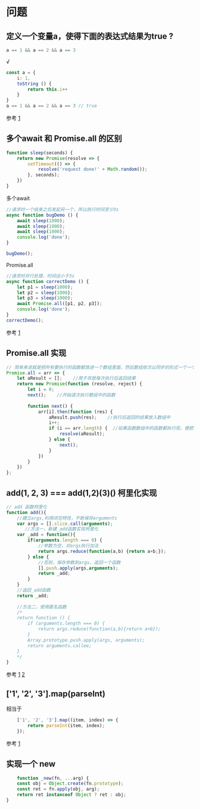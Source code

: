 # 问题

## 定义一个变量a，使得下面的表达式结果为true ?
```js
a == 1 && a == 2 && a == 3
```
√

```js
const a = {
    i: 1,
    toString () {
    	return this.i++
    }
}
a == 1 && a == 2 && a == 3 // true
```
参考
[1](https://juejin.im/post/5bc5c752f265da0a9a399a62)

## 多个await 和 Promise.all 的区别
```js
function sleep(seconds) {
    return new Promise(resolve => {
        setTimeout(() => {
            resolve('request done!' + Math.random());
        }, seconds);
    })
}
```
多个await
```js
//请求时一个结束之后发起另一个，所以执行时间至少3s
async function bugDemo () {
    await sleep(1000);
    await sleep(1000);
    await sleep(1000);
    console.log('done');
}

bugDemo();
```
Promise.all 
```js
//请求时并行处理，时间远小于3s
async function correctDemo () {
    let p1 = sleep(1000);
    let p2 = sleep(1000);
    let p3 = sleep(1000);
    await Promise.all([p1, p2, p3]);
    console.log('done');
}
correctDemo();
```
参考
[1](https://juejin.im/post/59e086fc51882578e310f92d)

## Promise.all 实现
```js
// 简单来说就是把所有要执行的函数都放进一个数组里面，然后数组依次以同步的形式一个一个执行，执行结束后能够接着执行then里面的东西。
Promise.all = arr => {
    let aResult = [];    //用于存放每次执行后返回结果
    return new Promise(function (resolve, reject) {
        let i = 0;
        next();    //开始逐次执行数组中的函数
        
        function next() {
            arr[i].then(function (res) {
                aResult.push(res);    //执行后返回的结果放入数组中
                i++;
                if (i == arr.length) {  //如果函数数组中的函数都执行完，便把结果数组传给then
                    resolve(aResult);
                } else {
                    next();
                }
            })
        }
    })
};
```

## add(1, 2, 3) === add(1,2)(3)() 柯里化实现
```js
// add 函数柯里化
function add(){
    //建立args,利用闭包特性，不断保存arguments
    var args = [].slice.call(arguments);
       //方法一，新建_add函数实现柯里化
    var _add = function(){
        if(arguments.length === 0) {
            //参数为空，对args执行加法
            return args.reduce(function(a,b) {return a+b;});
        } else {
            //否则，保存参数到args，返回一个函数
            [].push.apply(args,arguments);
            return _add;
        }
    }
    //返回_add函数
    return _add;
    
    //方法二，使用匿名函数
    /*
    return function () {
        if (arguments.length === 0) {
            return args.reduce(function(a,b){return a+b});
        }
        Array.prototype.push.apply(args, arguments);
        return arguments.callee;
    }
    */
}
```
参考
[1](https://www.jianshu.com/p/f88a5175e7a2)
[2](https://blog.csdn.net/qq_39207948/article/details/80593715)

## ['1', '2', '3'].map(parseInt) 
相当于
```js
    ['1', '2', '3'].map((item, index) => {
        return parseInt(item, index);
    });
```

参考 [1](https://github.com/Advanced-Frontend/Daily-Interview-Question/issues/4)

## 实现一个 new
```js
    function _new(fn, ...arg) {
    const obj = Object.create(fn.prototype);
    const ret = fn.apply(obj, arg);
    return ret instanceof Object ? ret : obj;
}
```






